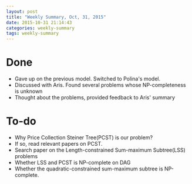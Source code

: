```yaml
---
layout: post
title: "Weekly Summary, Oct, 31, 2015"
date: 2015-10-31 21:14:43
categories: weekly-summary
tags: weekly-summary
---
```



# Done

- Gave up on the previous model. Switched to Polina's model.
- Discussed with Aris. Found several problems whose NP-completeness is unknown
- Thought about the problems, provided feedback to Aris' summary

# To-do

- Why Price Collection Steiner Tree(PCST) is our problem?
- If so, read relevant papers on PCST.
- Search paper on the Length-constrained Sum-maximum Subtree(LSS) problems
- Whether LSS and PCST is NP-complete on DAG
- Whether the quadratic-constrained sum-maximum subtree is NP-complete.

